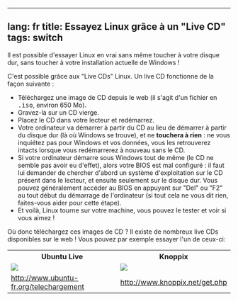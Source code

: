 

---
lang: fr
title: Essayez Linux grâce à un "Live CD"
tags: switch
---

Il est possible d'essayer Linux en vrai sans même toucher à votre 
disque dur, sans toucher à votre installation actuelle de Windows ! 

C'est possible grâce aux "Live CDs" Linux. Un live CD fonctionne 
de la façon suivante :

<ul>

<li>Téléchargez une image de CD depuis le web (il s'agit d'un 
fichier en <tt>.iso</tt>, environ 650 Mo).</li>

<li>Gravez-la sur un CD vierge.</li>

<li>Placez le CD dans votre lecteur et redémarrez.</li>

<li>Votre ordinateur va démarrer à partir du CD au lieu de démarrer à 
partir du disque dur (là où Windows se trouve), et ne <b>touchera à 
rien</b> : ne vous inquiétez pas pour Windows et vos données, vous les 
retrouverez intacts lorsque vous redémarrerez à nouveau sans le CD.
</li>

<li>Si votre ordinateur démarre sous Windows tout de même (le CD ne 
semble pas avoir eu d'effet), alors votre BIOS est mal configuré : 
il faut lui demander de chercher d'abord un système d'exploitation 
sur le CD présent dans le lecteur, et ensuite seulement sur le disque 
dur. Vous pouvez généralement accéder au BIOS en appuyant sur "Del" ou 
"F2" au tout début du démarrage de l'ordinateur (si tout cela ne 
vous dit rien, faites-vous aider pour cette étape).</li>

<li>Et voilà, Linux tourne sur votre machine, vous pouvez le tester et 
voir si vous aimez ! </li>

</ul>

Où donc téléchargez ces images de CD ? Il existe de nombreux live CDs 
disponibles sur le web ! Vous pouvez par exemple essayer l'un de 
ceux-ci: 

<table cols="2">
<tr>
<th>Ubuntu Live</th>
<th>Knoppix</th>
</tr>

<tr>
<td><a href="Images/ubuntu.png"><img src="Images/ubuntu_thumbnail.png" /></a></td>
<td><a href="Images/knoppix.png"><img src="Images/knoppix_thumbnail.png" /></a></td>
</tr>

<tr>
<td><a 
href="http://www.ubuntu-fr.org/telechargement">http://www.ubuntu-fr.org/telechargement</a></td>
<td><a 
href="http://www.knoppix.net/get.php">http://www.knoppix.net/get.php</a></td>
</tr>

</table>

